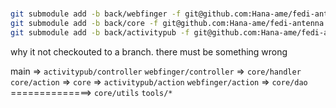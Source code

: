 # 
```sh
git submodule add -b back/webfinger -f git@github.com:Hana-ame/fedi-antenna.git webfinger --depth 1
git submodule add -b back/core -f git@github.com:Hana-ame/fedi-antenna.git core --depth 1 
git submodule add -b back/activitypub -f git@github.com:Hana-ame/fedi-antenna.git activitypub --depth 1
```

why it not checkouted to a branch. there must be something wrong


main 
=>
`activitypub/controller`
`webfinger/controller`
=>
`core/handler`
`core/action`
=>
`core`
=>
`activitypub/action`
`webfinger/action`
=>
`core/dao`
==============>
`core/utils`
`tools/*`
